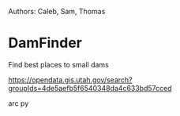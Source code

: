 Authors: Caleb, Sam, Thomas

# DamFinder
Find best places to small dams

https://opendata.gis.utah.gov/search?groupIds=4de5aefb5f6540348da4c633bd57cced

arc py

